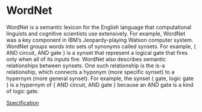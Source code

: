 # WordNet

WordNet is a semantic lexicon for the English language that computational linguists and cognitive scientists use extensively. 
For example, WordNet was a key component in IBM’s Jeopardy-playing Watson computer system. 
WordNet groups words into sets of synonyms called synsets. For example, { AND circuit, AND gate } is a 
synset that represent a logical gate that fires only when all of its inputs fire. WordNet also describes semantic 
relationships between synsets. One such relationship is the is-a relationship, which connects a hyponym (more specific synset) 
to a hypernym (more general synset). For example, the synset { gate, logic gate } is a hypernym of { AND circuit, AND gate } 
because an AND gate is a kind of logic gate.

[Specification](https://coursera.cs.princeton.edu/algs4/assignments/wordnet/specification.php)